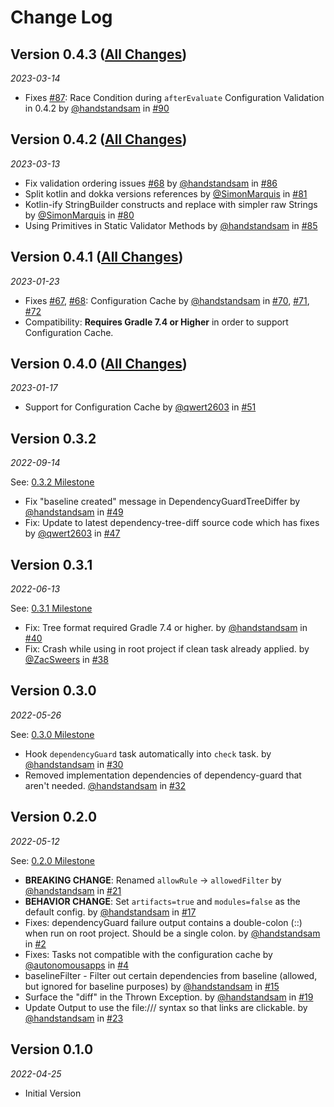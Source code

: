 # Change Log

## Version 0.4.3 ([All Changes](https://github.com/dropbox/dependency-guard/compare/0.4.2...0.4.3))

_2023-03-14_

* Fixes [#87](https://github.com/dropbox/dependency-guard/issues/87): Race Condition during `afterEvaluate` Configuration Validation in 0.4.2 by [@handstandsam](https://github.com/handstandsam) in [#90](https://github.com/dropbox/dependency-guard/pull/90)

## Version 0.4.2 ([All Changes](https://github.com/dropbox/dependency-guard/compare/0.4.1...0.4.2))

_2023-03-13_

* Fix validation ordering issues [#68](https://github.com/dropbox/dependency-guard/issues/68) by [@handstandsam](https://github.com/handstandsam) in [#86](https://github.com/dropbox/dependency-guard/pull/86)
* Split kotlin and dokka versions references by [@SimonMarquis](https://github.com/SimonMarquis) in [#81](https://github.com/dropbox/dependency-guard/pull/81)
* Kotlin-ify StringBuilder constructs and replace with simpler raw Strings by [@SimonMarquis](https://github.com/SimonMarquis) in [#80](https://github.com/dropbox/dependency-guard/pull/80)
* Using Primitives in Static Validator Methods by [@handstandsam](https://github.com/handstandsam) in [#85](https://github.com/dropbox/dependency-guard/pull/85)

## Version 0.4.1 ([All Changes](https://github.com/dropbox/dependency-guard/compare/0.4.0...0.4.1))

_2023-01-23_

* Fixes [#67](https://github.com/dropbox/dependency-guard/issues/67), [#68](https://github.com/dropbox/dependency-guard/issues/68): Configuration Cache by [@handstandsam](https://github.com/handstandsam) in [#70](https://github.com/dropbox/dependency-guard/pull/70), [#71](https://github.com/dropbox/dependency-guard/pull/71), [#72](https://github.com/dropbox/dependency-guard/pull/72)
* Compatibility: **Requires Gradle 7.4 or Higher** in order to support Configuration Cache.

## Version 0.4.0 ([All Changes](https://github.com/dropbox/dependency-guard/compare/0.3.2...0.4.0))

_2023-01-17_

* Support for Configuration Cache by [@qwert2603](https://github.com/qwert2603) in [#51](https://github.com/dropbox/dependency-guard/pull/51)

## Version 0.3.2

_2022-09-14_

See: [0.3.2 Milestone](https://github.com/dropbox/dependency-guard/milestone/5?closed=1)

* Fix "baseline created" message in DependencyGuardTreeDiffer by [@handstandsam](https://github.com/handstandsam) in [#49](https://github.com/dropbox/dependency-guard/pull/49)
* Fix: Update to latest dependency-tree-diff source code which has fixes by [@qwert2603](https://github.com/qwert2603) in [#47](https://github.com/dropbox/dependency-guard/pull/47)


## Version 0.3.1

_2022-06-13_

See: [0.3.1 Milestone](https://github.com/dropbox/dependency-guard/milestone/4?closed=1)

* Fix: Tree format required Gradle 7.4 or higher. by [@handstandsam](https://github.com/handstandsam) in [#40](https://github.com/dropbox/dependency-guard/issues/40)
* Fix: Crash while using in root project if clean task already applied. by [@ZacSweers](https://github.com/ZacSweers) in [#38](https://github.com/dropbox/dependency-guard/issues/38)


## Version 0.3.0

_2022-05-26_

See: [0.3.0 Milestone](https://github.com/dropbox/dependency-guard/milestone/2?closed=1)

* Hook `dependencyGuard` task automatically into `check` task. by [@handstandsam](https://github.com/handstandsam) in [#30](https://github.com/dropbox/dependency-guard/issues/30)
* Removed implementation dependencies of dependency-guard that aren't needed. [@handstandsam](https://github.com/handstandsam) in [#32](https://github.com/dropbox/dependency-guard/issues/32)

## Version 0.2.0

_2022-05-12_

See: [0.2.0 Milestone](https://github.com/dropbox/dependency-guard/milestone/1?closed=1)

* **BREAKING CHANGE**: Renamed `allowRule` -> `allowedFilter` by [@handstandsam](https://github.com/handstandsam) in [#21](https://github.com/dropbox/dependency-guard/pull/21)
* **BEHAVIOR CHANGE**: Set `artifacts=true` and `modules=false` as the default config. by [@handstandsam](https://github.com/handstandsam) in [#17](https://github.com/dropbox/dependency-guard/pull/17)
* Fixes: dependencyGuard failure output contains a double-colon (::) when run on root project. Should be a single colon. by [@handstandsam](https://github.com/handstandsam) in [#2](https://github.com/dropbox/dependency-guard/issues/2)
* Fixes: Tasks not compatible with the configuration cache by [@autonomousapps](https://github.com/autonomousapps) in [#4](https://github.com/dropbox/dependency-guard/issues/4)
* baselineFilter - Filter out certain dependencies from baseline (allowed, but ignored for baseline purposes) by [@handstandsam](https://github.com/handstandsam) in [#15](https://github.com/dropbox/dependency-guard/issues/15) 
* Surface the "diff" in the Thrown Exception. by [@handstandsam](https://github.com/handstandsam) in [#19](https://github.com/dropbox/dependency-guard/issues/19) 
* Update Output to use the file:/// syntax so that links are clickable.  by [@handstandsam](https://github.com/handstandsam) in [#23](https://github.com/dropbox/dependency-guard/issues/23) 

## Version 0.1.0

_2022-04-25_

* Initial Version
